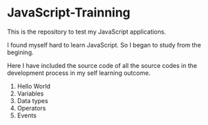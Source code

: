 # JavaScript-Trainning
This is the repository to test my JavaScript applications.

I found myself hard to learn JavaScript. So I began to study from the begining. 

Here I have included the source code of all the source codes in the development process in my self learning outcome.
1. Hello World
2. Variables
3. Data types
4. Operators
5. Events

